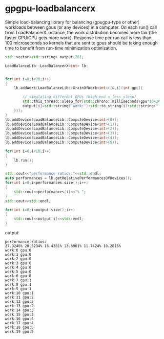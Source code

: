 # gpgpu-loadbalancerx
Simple load-balancing library for balancing (gpugpu-type or other) workloads between gpus (or any devices) in a computer. On each run() call from LoadBalancerX instance, the work distribution becomes more fair (the faster GPU/CPU gets more work). Response time per run call is less than 100 microseconds so kernels that are sent to gpus should be taking enough time to benefit from run-time minimization optimization. 

```C++
std::vector<std::string> output(20);

LoadBalanceLib::LoadBalancerX<int> lb;


for(int i=0;i<20;i++)
{
	lb.addWork(LoadBalanceLib::GrainOfWork<int>([&,i](int gpu){

		// simulating different GPUs (high-end = less sleep)
		std::this_thread::sleep_for(std::chrono::milliseconds(gpu*10+30));
		output[i]=std::string("work:")+std::to_string(i)+std::string(" gpu:")+std::to_string(gpu);
	}));
}
lb.addDevice(LoadBalanceLib::ComputeDevice<int>(0));
lb.addDevice(LoadBalanceLib::ComputeDevice<int>(1));
lb.addDevice(LoadBalanceLib::ComputeDevice<int>(2));
lb.addDevice(LoadBalanceLib::ComputeDevice<int>(3));
lb.addDevice(LoadBalanceLib::ComputeDevice<int>(4));
lb.addDevice(LoadBalanceLib::ComputeDevice<int>(5));

for(int i=0;i<10;i++)
{
	lb.run();
}

std::cout<<"performance ratios:"<<std::endl;
auto performances = lb.getRelativePerformancesOfDevices();
for(int i=0;i<performances.size();i++)
{
	std::cout<<performances[i]<<"% ";
}
std::cout<<std::endl;

for(int i=0;i<output.size();i++)
{
	std::cout<<output[i]<<std::endl;
}
```

output:

```
performance ratios:
27.3246% 20.5234% 16.4381% 13.6901% 11.7424% 10.2815% 
work:0 gpu:0
work:1 gpu:0
work:2 gpu:0
work:3 gpu:0
work:4 gpu:0
work:5 gpu:0
work:6 gpu:0
work:7 gpu:1
work:8 gpu:1
work:9 gpu:1
work:10 gpu:1
work:11 gpu:2
work:12 gpu:2
work:13 gpu:2
work:14 gpu:3
work:15 gpu:3
work:16 gpu:4
work:17 gpu:4
work:18 gpu:5
work:19 gpu:5

```
